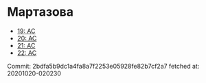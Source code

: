 # Мартазова
- [19: AC](19.md)
- [20: AC](20.md)
- [21: AC](21.md)
- [22: AC](22.md)

Commit: 2bdfa5b9dc1a4fa8a7f2253e05928fe82b7cf2a7
 fetched at: 20201020-020230
